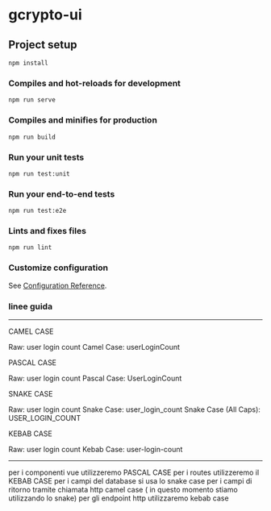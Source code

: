 # gcrypto-ui

## Project setup
```
npm install
```

### Compiles and hot-reloads for development
```
npm run serve
```

### Compiles and minifies for production
```
npm run build
```

### Run your unit tests
```
npm run test:unit
```

### Run your end-to-end tests
```
npm run test:e2e
```

### Lints and fixes files
```
npm run lint
```

### Customize configuration
See [Configuration Reference](https://cli.vuejs.org/config/).

### linee guida
-----------------
CAMEL CASE

Raw: user login count
Camel Case: userLoginCount

PASCAL CASE

Raw: user login count
Pascal Case: UserLoginCount


SNAKE CASE

Raw: user login count
Snake Case: user_login_count
Snake Case (All Caps): USER_LOGIN_COUNT

KEBAB CASE

Raw: user login count
Kebab Case: user-login-count


-----------------


per i componenti vue utilizzeremo  PASCAL CASE
per i routes utilizzeremo il KEBAB CASE
per i campi del database si usa lo snake case
per i campi di ritorno tramite chiamata http camel case ( in questo momento stiamo utilizzando lo snake)
per gli endpoint http utilizzaremo kebab case 


